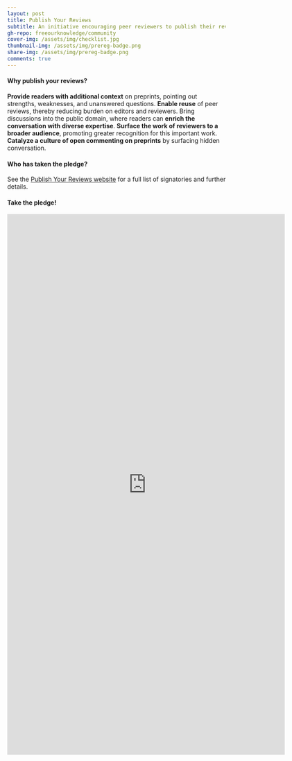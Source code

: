 ```yaml
---
layout: post
title: Publish Your Reviews
subtitle: An initiative encouraging peer reviewers to publish their reviews alongside the preprint of an article
gh-repo: freeourknowledge/community
cover-img: /assets/img/checklist.jpg
thumbnail-img: /assets/img/prereg-badge.png
share-img: /assets/img/prereg-badge.png
comments: true
---
```


#### Why publish your reviews?
**Provide readers with additional context** on preprints, pointing out strengths, weaknesses, and unanswered questions.
**Enable reuse** of peer reviews, thereby reducing burden on editors and reviewers.
Bring discussions into the public domain, where readers can **enrich the conversation with diverse expertise**.
**Surface the work of reviewers to a broader audience**, promoting greater recognition for this important work.
**Catalyze a culture of open commenting on preprints** by surfacing hidden conversation.

#### Who has taken the pledge?
See the [Publish Your Reviews website](https://asapbio.org/publishyourreviews) for a full list of signatories and further details.

#### Take the pledge!
<iframe src="https://docs.google.com/forms/d/e/1FAIpQLSf6m5-EpYQkneg8RsDM_B1dCdoPc32ydTkzk7LGlF1-Kk07Lw/viewform?embedded=true" width="640" height="1247" frameborder="0" marginheight="0" marginwidth="0">Loading…</iframe>
